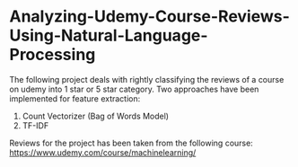 # Analyzing-Udemy-Course-Reviews-Using-Natural-Language-Processing
The following project deals with rightly classifying the reviews of a course on udemy into 1 star or 5 star category.
Two approaches have been implemented for feature extraction:
1) Count Vectorizer (Bag of Words Model)
2) TF-IDF

Reviews for the project has been taken from the following course:
https://www.udemy.com/course/machinelearning/
